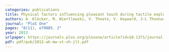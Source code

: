 ```yaml
---
categories: publications
title: Physical factors influencing pleasant touch during tactile exploration
authors: A. Klöcker, M. Wiertlewski, V. Theate, V. Hayward, J-L Thonnard
journal: "PloS One"
pages: "8(11), e79085. 2"
year: 2013
urlpaper: https://journals.plos.org/plosone/article?id=10.1371/journal.pone.0079085
pdf: pdf/pub/2013-ak-mw-vt-vh-jlt.pdf
---
```

